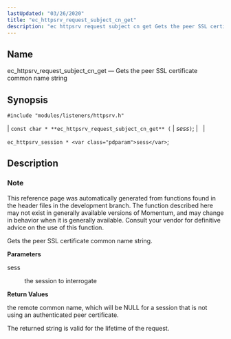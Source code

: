 ```yaml
---
lastUpdated: "03/26/2020"
title: "ec_httpsrv_request_subject_cn_get"
description: "ec httpsrv request subject cn get Gets the peer SSL certificate common name string const char ec httpsrv request subject cn get sess ec httpsrv session sess This reference page was automatically generated from functions found in the header files in the development branch The function described here may not..."
---
```


<a name="apis.ec_httpsrv_request_subject_cn_get"></a> 
## Name

ec_httpsrv_request_subject_cn_get — Gets the peer SSL certificate common name string

## Synopsis

`#include "modules/listeners/httpsrv.h"`

| `const char * **ec_httpsrv_request_subject_cn_get** (` | <var class="pdparam">sess</var>`)`; |   |

`ec_httpsrv_session * <var class="pdparam">sess</var>`;<a name="idp52916576"></a> 
## Description

### Note

This reference page was automatically generated from functions found in the header files in the development branch. The function described here may not exist in generally available versions of Momentum, and may change in behavior when it is generally available. Consult your vendor for definitive advice on the use of this function.

Gets the peer SSL certificate common name string.

**<a name="idp52919456"></a> Parameters**

<dl class="variablelist">

<dt>sess</dt>

<dd>

the session to interrogate

</dd>

</dl>

**<a name="idp52922192"></a> Return Values**

the remote common name, which will be NULL for a session that is not using an authenticated peer certificate.

The returned string is valid for the lifetime of the request.